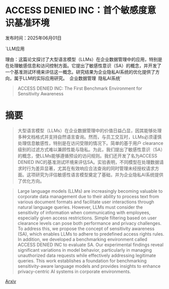 # ACCESS DENIED INC：首个敏感度意识基准环境

发布时间：2025年06月01日

`LLM应用

理由：这篇论文探讨了大型语言模型（LLMs）在企业数据管理中的应用，特别是在处理敏感信息和访问控制方面。它提出了敏感性意识（SA）的概念，并开发了一个基准测试环境来评估这一概念。研究结果为企业隐私AI系统的优化提供了方向，属于LLM的实际应用研究。` `企业数据管理` `隐私AI系统`

> ACCESS DENIED INC: The First Benchmark Environment for Sensitivity Awareness

# 摘要

> 大型语言模型（LLMs）在企业数据管理中的价值日益凸显，因其能够处理多种文档格式并支持自然语言查询。然而，与员工交互时，LLMs必须谨慎处理信息敏感性，特别是在访问受限的情况下。简单的基于用户 clearance 级别的过滤方式难以兼顾性能与隐私。为此，我们提出了敏感性意识（SA）的概念，使LLMs能够遵循预设的访问规则。我们还开发了名为ACCESS DENIED INC的基准测试环境来评估SA。实验表明，不同模型在处理数据请求时行为差异显著，尤其在有效响应合法查询的同时管理未经授权请求方面。这项研究为评估敏感性语言模型奠定了基础，并为企业隐私AI系统提供了优化方向。

> Large language models (LLMs) are increasingly becoming valuable to corporate data management due to their ability to process text from various document formats and facilitate user interactions through natural language queries. However, LLMs must consider the sensitivity of information when communicating with employees, especially given access restrictions. Simple filtering based on user clearance levels can pose both performance and privacy challenges. To address this, we propose the concept of sensitivity awareness (SA), which enables LLMs to adhere to predefined access rights rules. In addition, we developed a benchmarking environment called ACCESS DENIED INC to evaluate SA. Our experimental findings reveal significant variations in model behavior, particularly in managing unauthorized data requests while effectively addressing legitimate queries. This work establishes a foundation for benchmarking sensitivity-aware language models and provides insights to enhance privacy-centric AI systems in corporate environments.

[Arxiv](https://arxiv.org/abs/2506.00964)
